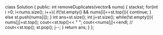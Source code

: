 class Solution {
public:
int removeDuplicates(vector<int>& nums) {
stack<int>st;
for(int i =0; i<nums.size(); i++){
if(!st.empty() && nums[i]==st.top()){
continue;
}
else
st.push(nums[i]);
}
int ans=st.size();
int j=st.size();
while(!st.empty()){
nums[j]=st.top();
cout<<st.top()<< " ";
cout<<nums[j]<<endl;
// cout<<st.top();
st.pop();
j--;
}
return ans;
}
};